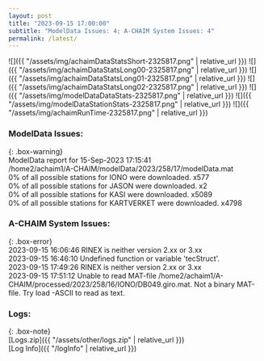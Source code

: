 ```yaml
---
layout: post
title: "2023-09-15 17:00:00"
subtitle: "ModelData Issues: 4; A-CHAIM System Issues: 4"
permalink: /latest/
---
```


![]({{ "/assets/img/achaimDataStatsShort-2325817.png" | relative_url }})
![]({{ "/assets/img/achaimDataStatsLong00-2325817.png" | relative_url }})
![]({{ "/assets/img/achaimDataStatsLong01-2325817.png" | relative_url }})
![]({{ "/assets/img/achaimDataStatsLong02-2325817.png" | relative_url }})
![]({{ "/assets/img/modelDataDataStats-2325817.png" | relative_url }})
![]({{ "/assets/img/modelDataStationStats-2325817.png" | relative_url }})
![]({{ "/assets/img/achaimRunTime-2325817.png" | relative_url }})


### ModelData Issues:  
  
{: .box-warning}  
 ModelData report for 15-Sep-2023 17:15:41   
 /home2/achaim1/A-CHAIM/modelData/2023/258/17/modelData.mat   
 0% of all possible stations for IONO were downloaded. x577   
 0% of all possible stations for JASON were downloaded. x2   
 0% of all possible stations for KASI were downloaded. x5089   
 0% of all possible stations for KARTVERKET were downloaded. x4798   
  
### A-CHAIM System Issues:  
  
{: .box-error}  
2023-09-15 16:06:46 RINEX is neither version 2.xx or 3.xx  
2023-09-15 16:46:10 Undefined function or variable 'tecStruct'.  
2023-09-15 17:49:26 RINEX is neither version 2.xx or 3.xx  
2023-09-15 17:51:12 Unable to read MAT-file /home2/achaim1/A-CHAIM/processed/2023/258/16/IONO/DB049.giro.mat. Not a binary MAT-file. Try load -ASCII to read as text.  

### Logs:  
  
{: .box-note}  
[Logs.zip]({{ "/assets/other/logs.zip" | relative_url }})  
[Log Info]({{ "/logInfo" | relative_url }})  
